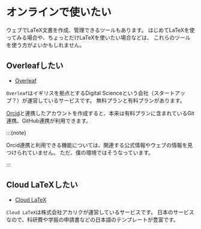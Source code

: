 # オンラインで使いたい

ウェブでLaTeX文書を作成、管理できるツールもあります。
はじめてLaTeXを使ってみる場合や、ちょっとだけLaTeXを使いたい場合などは、
これらのツールを使う方がよいかもしれません。

## Overleafしたい

- [Overleaf](https://www.overleaf.com)

`Overleaf`はイギリスを拠点とするDigital Scienceという会社（スタートアップ？）が運営しているサービスです。
無料プランと有料プランがあります。

[Orcid](https://orcid.org/)と連携したアカウントを作成すると、本来は有料プランに含まれているGit連携、GitHub連携が利用できます。

:::{note}

Orcid連携と利用できる機能については、関連する公式情報やウェブの情報を見つけられていません。
ただ、僕の環境ではそうなっています。

:::

## Cloud LaTeXしたい

- [Cloud LaTeX](https://cloudlatex.io)

`Cloud LaTeX`は株式会社アカリクが運営しているサービスです。
日本のサービスなので、科研費や学振の申請書などの日本語のテンプレートが豊富です。
